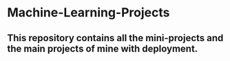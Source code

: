 # Machine-Learning-Projects
## This repository contains all the mini-projects and the main projects of mine with deployment.

